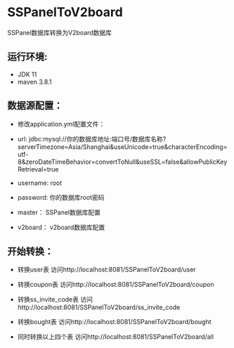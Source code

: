 # SSPanelToV2board
SSPanel数据库转换为V2board数据库

## 运行环境:
- JDK 11
- maven 3.8.1

## 数据源配置：
- 修改application.yml配置文件：
- url: jdbc:mysql://你的数据库地址:端口号/数据库名称?serverTimezone=Asia/Shanghai&useUnicode=true&characterEncoding=utf-8&zeroDateTimeBehavior=convertToNull&useSSL=false&allowPublicKeyRetrieval=true
- username: root
- password: 你的数据库root密码

- master：
SSPanel数据库配置
- v2board：
v2board数据库配置

## 开始转换：

- 转换user表
访问http://localhost:8081/SSPanelToV2board/user

- 转换coupon表
访问http://localhost:8081/SSPanelToV2board/coupon

- 转换ss_invite_code表
访问http://localhost:8081/SSPanelToV2board/ss_invite_code

- 转换bought表
访问http://localhost:8081/SSPanelToV2board/bought

- 同时转换以上四个表
访问http://localhost:8081/SSPanelToV2board/all

